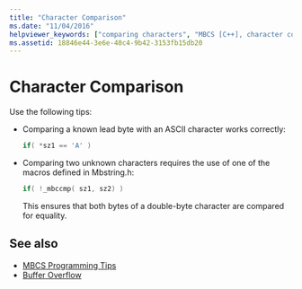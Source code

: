 ```yaml
---
title: "Character Comparison"
ms.date: "11/04/2016"
helpviewer_keywords: ["comparing characters", "MBCS [C++], character comparison", "characters [C++], comparing"]
ms.assetid: 18846e44-3e6e-40c4-9b42-3153fb15db20
---
```

# Character Comparison

Use the following tips:

- Comparing a known lead byte with an ASCII character works correctly:

    ```cpp
    if( *sz1 == 'A' )
    ```

- Comparing two unknown characters requires the use of one of the macros defined in Mbstring.h:

    ```cpp
    if( !_mbccmp( sz1, sz2) )
    ```

   This ensures that both bytes of a double-byte character are compared for equality.

## See also

- [MBCS Programming Tips](../text/mbcs-programming-tips.md)
- [Buffer Overflow](../text/buffer-overflow.md)
